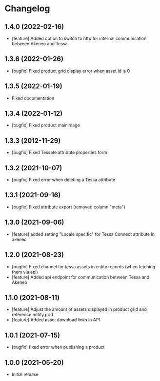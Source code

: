 # Changelog

## 1.4.0 (2022-02-16)

* [feature] Added option to switch to http for internal communication between Akeneo and Tessa

## 1.3.6 (2022-01-26)

* [bugfix] Fixed product grid display error when asset id is 0

## 1.3.5 (2022-01-19)

* Fixed documentation

## 1.3.4 (2022-01-12)

* [bugfix] Fixed product mainimage

## 1.3.3 (2012-11-29)

* [bugfix] Fixed Tessate attribute properties form

## 1.3.2 (2021-10-07)

* [bugfix] Fixed error when deleting a Tessa attribute

## 1.3.1 (2021-09-16)

* [bugfix] Fixed attribute export (removed column "meta")

## 1.3.0 (2021-09-06)

* [feature] added setting "Locale specific" for Tessa Connect attribute in akeneo

## 1.2.0 (2021-08-23)

* [bugfix] Fixed channel for tessa assets in entity records (when fetching them via api)
* [feature] Added api endpoint for communication between Tessa and Akeneo

## 1.1.0 (2021-08-11)

* [feature] Adjust the amount of assets displayed in product grid and reference entity grid
* [feature] Added asset download links in API

## 1.0.1 (2021-07-15)
* [bugfix] fixed error when publishing a product

## 1.0.0 (2021-05-20)
* Initial release
